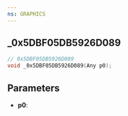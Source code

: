 ```yaml
---
ns: GRAPHICS
---
```

## _0x5DBF05DB5926D089

```c
// 0x5DBF05DB5926D089
void _0x5DBF05DB5926D089(Any p0);
```


## Parameters
* **p0**: 

